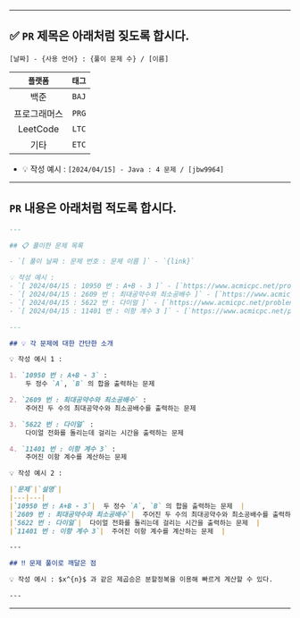 
---

## ✅ `PR` 제목은 아래처럼 짖도록 합시다.

```
[날짜] - {사용 언어} : {풀이 문제 수} / [이름]
```

|`플랫폼`|`태그`|
|:---:|:---:|
|백준|`BAJ`|
|프로그래머스|`PRG`|
|LeetCode|`LTC`|
|기타|`ETC`|

- 💡 작성 예시 : `[2024/04/15] - Java : 4 문제 / [jbw9964]`

---

## `PR` 내용은 아래처럼 적도록 합시다.

```markdown
---

## 📋 풀이한 문제 목록

- `[ 풀이 날짜 : 문제 번호 : 문제 이름 ]` - `{link}`

💡 작성 예시 : 
- `[ 2024/04/15 : 10950 번 : A+B - 3 ]` - [`https://www.acmicpc.net/problem/10950`](https://www.acmicpc.net/problem/10950)
- `[ 2024/04/15 : 2609 번 : 최대공약수와 최소공배수 ]` - [`https://www.acmicpc.net/problem/2609`](https://www.acmicpc.net/problem/2609)
- `[ 2024/04/15 : 5622 번 : 다이얼 ]` - [`https://www.acmicpc.net/problem/5622`](https://www.acmicpc.net/problem/5622)
- `[ 2024/04/15 : 11401 번 : 이항 계수 3 ]` - [`https://www.acmicpc.net/problem/11401`](https://www.acmicpc.net/problem/11401)

---

## 💡 각 문제에 대한 간단한 소개

💡 작성 예시 1 : 

1. `10950 번 : A+B - 3` : 
    두 정수 `A`, `B` 의 합을 출력하는 문제

2. `2609 번 : 최대공약수와 최소공배수` : 
    주어진 두 수의 최대공약수와 최소공배수를 출력하는 문제

3. `5622 번 : 다이얼` : 
    다이얼 전화를 돌리는데 걸리는 시간을 출력하는 문제

4. `11401 번 : 이항 계수 3` : 
    주어진 이항 계수를 계산하는 문제

💡 작성 예시 2 : 

|`문제`|`설명`|
|---|---|
|`10950 번 : A+B - 3`|  두 정수 `A`, `B` 의 합을 출력하는 문제  |
|`2609 번 : 최대공약수와 최소공배수`|  주어진 두 수의 최대공약수와 최소공배수를 출력하는 문제  |
|`5622 번 : 다이얼`|  다이얼 전화를 돌리는데 걸리는 시간을 출력하는 문제  |
|`11401 번 : 이항 계수 3`|  주어진 이항 계수를 계산하는 문제  |

---

## ‼ 문제 풀이로 깨달은 점

💡 작성 예시 : $x^{n}$ 과 같은 제곱승은 분할정복을 이용해 빠르게 계산할 수 있다.

---
```

---
